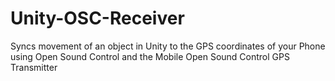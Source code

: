 # Unity-OSC-Receiver
Syncs movement of an object in Unity to the GPS coordinates of your Phone using Open Sound Control and the Mobile Open Sound Control GPS Transmitter
